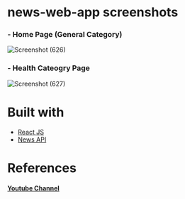 # news-web-app screenshots

### - Home Page (General Category)
![Screenshot (626)](https://user-images.githubusercontent.com/70480042/162761597-e292dac6-518d-4369-a528-5edf36a41d2d.png)
### - Health Cateogry Page
![Screenshot (627)](https://user-images.githubusercontent.com/70480042/162761609-f592adb2-c26f-49f6-83dd-2521eaad2763.png)

# Built with 

- [React JS](https://reactjs.org/)
- [News API](https://newsapi.org/)

# References
#### [Youtube Channel](https://www.youtube.com/c/CodeWithHarry)
